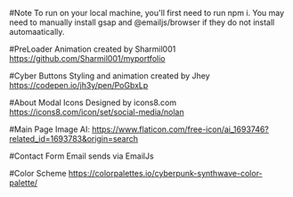#Note
    To run on your local machine, you'll first need to run npm i. You may need to manually install gsap and @emailjs/browser if they do not install automaatically.

#PreLoader
    Animation created by Sharmil001
    https://github.com/Sharmil001/myportfolio

#Cyber Buttons
    Styling and animation created by Jhey
    https://codepen.io/jh3y/pen/PoGbxLp

#About Modal Icons
    Designed by icons8.com
    https://icons8.com/icon/set/social-media/nolan

#Main Page Image
    AI: https://www.flaticon.com/free-icon/ai_1693746?related_id=1693783&origin=search

#Contact Form
    Email sends via EmailJs

#Color Scheme
    https://colorpalettes.io/cyberpunk-synthwave-color-palette/